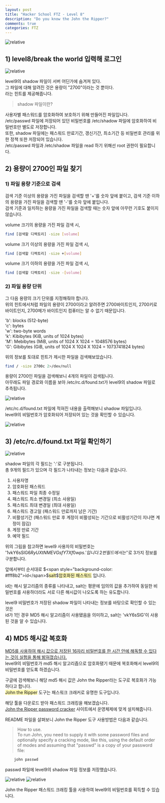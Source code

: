 ```yaml
---
layout: post
title: "Hacker School FTZ - Level 8"
description: "Do you know the John the Ripper?"
comments: true
categories: FTZ
---
```


<img data-action="zoom" src='{{ "assets/ftz/level8/1.jpg" | relative_url }}' alt='relative'>  

## 1) level8/break the world 입력해 로그인  

<img data-action="zoom" src='{{ "assets/ftz/level8/2.png" | relative_url }}' alt='relative'>  

level9의 shadow 파일이 서버 어딘가에 숨겨져 있다.  
그 파일에 대해 알려진 것은 용량이 "2700"이라는 것 뿐이다.  
라는 힌트를 제공해줍니다.  

> shadow 파일이란?  

사용자별 패스워드를 암호화하여 보호하기 위해 만들어진 파일입니다.  
/etc/passwd 파일에 저장되어 있던 비밀번호를 /etc/shadow 파일에 암호화하여 비밀번호만 별도로 저장합니다.  
또한, shadow 파일에는 패스워드 만료기간, 갱신기간, 최소기간 등 비밀번호 관리를 위한 정책 또한 저장되어 있습니다.  
/etc/passwd 파일과 /etc/shadow 파일을 read 하기 위해선 root 권한이 필요합니다.  


## 2) 용량이 2700인 파일 찾기  


### 1) 파일 용량 기준으로 검색  

검색 기준 이상의 용량을 가진 파일을 검색할 땐 '+'를 숫자 앞에 붙이고, 검색 기준 이하의 용량을 가진 파일을 검색할 땐 '-'를 숫자 앞에 붙입니다.  
검색 기준과 일치하는 용량을 가진 파일을 검색할 때는 숫자 앞에 아무런 기호도 붙이지 않습니다.  
 
volume 크기의 용량을 가진 파일 검색 시,  

``` bash
find [검색할 디렉토리] -size [volume] 
```

volume 크기 이상의 용량을 가진 파일 검색 시,  

``` bash
find [검색할 디렉토리] -size +[volume] 
```

volume 크기 이하의 용량을 가진 파일 검색 시,  

``` bash
find [검색할 디렉토리] -size -[volume] 
```

### 2) 파일 용량 단위  

그 다음 용량의 크기 단위를 지정해줘야 합니다.  
위의 힌트에서처럼 파일의 용량이 2700이라고 알려주면 2700바이트인지, 2700키로 바이트인지, 2700메가 바이트인지 컴퓨터는 알 수 없기 때문입니다.  

'b': blocks (512-byte)  
'c': bytes  
'w': two-byte words  
'k': Kibibytes (KiB, units of 1024 bytes)  
'M': Mebibytes (MiB, units of 1024 X 1024 = 1048576 bytes)  
'G': Gibibytes (GiB, units of 1024 X 1024 X 1024 = 1073741824 bytes)  


위의 정보를 토대로 힌트가 제시한 파일을 검색해보았습니다.  

``` bash
find / -size 2700c 2>/dev/null
```

용량이 2700인 파일을 검색해보니 4개의 파일이 검색됩니다.   
아무래도 파일 경로와 이름을 보아 /etc/rc.d/found.txt가 level9의 shadow 파일로 추측됩니다.  

<img data-action="zoom" src='{{ "assets/ftz/level8/3.png" | relative_url }}' alt='relative'>  

/etc/rc.d/found.txt 파일에 적혀진 내용을 출력해보니 shadow 파일입니다.  
level9의 비밀번호가 암호화되어 저장되어 있는 것을 확인할 수 있습니다.  

<img data-action="zoom" src='{{ "assets/ftz/level8/4.png" | relative_url }}' alt='relative'>   


## 3) /etc/rc.d/found.txt 파일 확인하기  

<img data-action="zoom" src='{{ "assets/ftz/level8/5.png" | relative_url }}' alt='relative'>   

shadow 파일의 각 필드는 ':'로 구분됩니다.  
총 9개의 필드가 있으며 각 필드가 나타내는 정보는 다음과 같습니다.  

1) 사용자명
2) 암호화된 패스워드
3) 패스워드 파일 최종 수정일
4) 패스워드 최소 변경일 (최소 사용일)
5) 패스워드 최대 변경일 (최대 사용일)
6) 패스워드 경고일 (패스워드 만료까지 남은 기간)
7) 비활성기간 (패스워드 만료 후 계정이 비활성되는 기간으로 비활성기간이 지나면 계정이 잠김)
8) 계정 만료 기간
9) 예약 필드

위의 그림을 참고하면 level9 사용자의 비밀번호는 '$1$vkY6sSlG$6RyUXtNMEVGsfY7Xf0wps.' 입니다.
2번 필드에서는 '$'로 3가지 정보를 구분합니다.  

앞에서부터 순서대로 $<span style="background-color: #fff8b2">id</span>$<span style="background-color: #fff8b2">salt</span>$<span style="background-color: #fff8b2">암호화된 패스워드</span> 입니다.  

id는 해시 알고리즘의 종류를 나타내고, salt는 평문에 임의의 값을 추가하여 동일한 비밀번호를 사용하더라도 서로 다른 해시값이 나오도록 하는 유도합니다.  

level9 비밀번호가 저장된 shadow 파일이 나타내는 정보를 바탕으로 확인할 수 있는 것은  
id가 1인 경우 MD5 해시 알고리즘이 사용됐음을 의미하고, salt는 'vkY6sSlG'이 사용된 것을 알 수 있습니다.  

## 4) MD5 해시값 복호화  

<a href="https://www.krcert.or.kr/data/trendView.do?bulletin_writing_sequence=2304">MD5를 사용하여 해시 값으로 저장된 16자리 비밀번호를 한 시간 안에 해독할 수 있다는 것이 실험을 통해 밝혀졌습니다.</a>  
level9의 비밀번호가 md5 해시 알고리즘으로 암호화됐기 때문에 복호화해서 level9의 비밀번호를 얻도록 하겠습니다.  

구글에 검색해보니 해당 md5 해시 값은 John the Ripper라는 도구로 복호화가 가능하다고 합니다.  
<span style="background-color: #fff8b2">John the Ripper</span> 도구는 패스워크 크래커로 유명한 도구입니다.  

해당 툴을 다운로드 받아 패스워드 크래킹을 해보겠습니다.  
<a href="https://www.openwall.com/john/">John the Ripper password cracker</a> 사이트에서 운영체제에 맞게 설치해줍니다.  

README 파일을 살펴보니 John the Ripper 도구 사용방법은 다음과 같습니다.  

> How to use.  
To run John, you need to supply it with some password files and  
optionally specify a cracking mode, like this, using the default order  
of modes and assuming that "passwd" is a copy of your password file:  

``` bash
	john passwd
```

passwd 파일에 level9의 shadow 파일 정보를 저장했습니다.  

<img data-action="zoom" src='{{ "assets/ftz/level8/6.png" | relative_url }}' alt='relative'>   

<img data-action="zoom" src='{{ "assets/ftz/level8/7.png" | relative_url }}' alt='relative'>   

John the Ripper 패스워드 크래킹 툴을 사용하여 level9의 비밀번호를 획득할 수 있습니다.  
